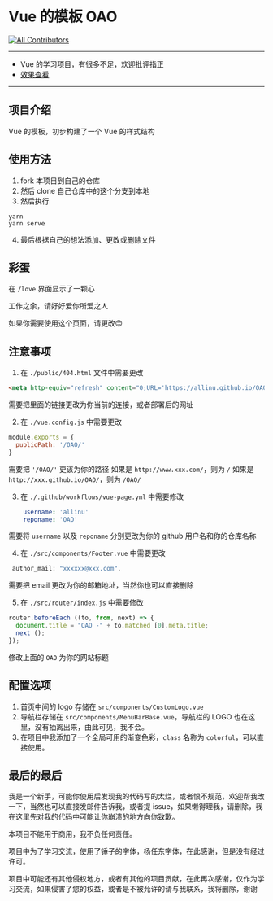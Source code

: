 # Vue 的模板 OAO

<!-- ALL-CONTRIBUTORS-BADGE:START - Do not remove or modify this section -->
[![All Contributors](https://img.shields.io/badge/all_contributors-1-orange.svg?style=flat-square)](#contributors-)
<!-- ALL-CONTRIBUTORS-BADGE:END -->

---

- Vue 的学习项目，有很多不足，欢迎批评指正
- [效果查看](https://allinu.github.io/OAO/home)

---

## 项目介绍

Vue 的模板，初步构建了一个 Vue 的样式结构

## 使用方法

1. fork 本项目到自己的仓库
2. 然后 clone 自己仓库中的这个分支到本地
3. 然后执行

```shell
yarn
yarn serve

```
4. 最后根据自己的想法添加、更改或删除文件

## 彩蛋

在 `/love` 界面显示了一颗心

工作之余，请好好爱你所爱之人

如果你需要使用这个页面，请更改😊

## 注意事项

1. 在 `./public/404.html` 文件中需要更改

```html
<meta http-equiv="refresh" content="0;URL='https://allinu.github.io/OAO/'">
```
需要把里面的链接更改为你当前的连接，或者部署后的网址

2. 在 `./vue.config.js` 中需要更改

```js
module.exports = {
  publicPath: '/OAO/'
}

```

需要把 `'/OAO/'` 更该为你的路径
如果是 `http://www.xxx.com/`，则为 `/`
如果是 `http://xxx.github.io/OAO/`，则为 `/OAO/`

3. 在 `./.github/workflows/vue-page.yml` 中需要修改

```yml
    username: 'allinu'
    reponame: 'OAO'

```
需要将 `username` 以及 `reponame` 分别更改为你的 github 用户名和你的仓库名称

4. 在 `./src/components/Footer.vue` 中需要更改
```js
 author_mail: "xxxxxx@xxx.com",
```
需要把 email 更改为你的邮箱地址，当然你也可以直接删除

5. 在 `./src/router/index.js` 中需要修改

```js
router.beforeEach ((to, from, next) => {
  document.title = "OAO -" + to.matched [0].meta.title;
  next ();
});

```
修改上面的 `OAO` 为你的网站标题

## 配置选项

1. 首页中间的 logo 存储在 `src/components/CustomLogo.vue`
2. 导航栏存储在 `src/components/MenuBarBase.vue`，导航栏的 LOGO 也在这里，没有抽离出来，由此可见，我不会。
3. 在项目中我添加了一个全局可用的渐变色彩，`class` 名称为 `colorful`，可以直接使用。

## 最后的最后

我是一个新手，可能你使用后发现我的代码写的太烂，或者恨不规范，欢迎帮我改一下，当然也可以直接发邮件告诉我，或者提 issue，如果懒得理我，请删除，我在这里先对我的代码中可能让你崩溃的地方向你致歉。

本项目不能用于商用，我不负任何责任。

项目中为了学习交流，使用了锤子的字体，杨任东字体，在此感谢，但是没有经过许可。

项目中可能还有其他侵权地方，或者有其他的项目贡献，在此再次感谢，仅作为学习交流，如果侵害了您的权益，或者是不被允许的请与我联系，我将删除，谢谢
